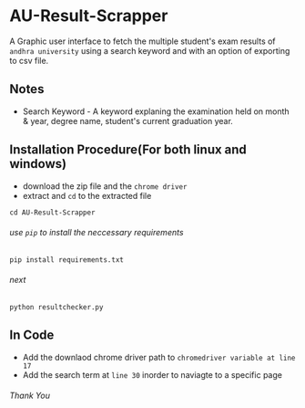 # AU-Result-Scrapper
A Graphic user interface to fetch the multiple student's exam results of `andhra university` using a search keyword and with an option of exporting to csv file.

## Notes
* Search Keyword - A keyword explaning the examination held on month & year, degree name, student's current graduation year.

## Installation Procedure(For both linux and windows)
* download the zip file and the `chrome driver`
* extract and `cd` to the extracted file
```
cd AU-Result-Scrapper
```

###### use `pip` to install the neccessary requirements
 ```
 pip install requirements.txt
 ```
 ###### next 
 ```
 python resultchecker.py
 ```
 ## In Code
* Add the downlaod chrome driver path to `chromedriver variable at line 17`
* Add the search term at `line 30` inorder to naviagte to a specific page

###### Thank You
